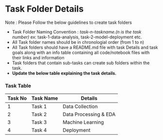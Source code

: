 # Task Folder Details

Note : Please Follow the below guidelines to create task folders
- Task Folder Naming Convention : _task-n-taskname.(n is the task number)_  ex: task-1-data-analysis, task-2-model-deployment etc.
- All Task folder names should be in chronologial order (from 1 to n)
- All Task folders should have a README.md file with task Details and task goals along with an info table containing all code/notebook files with their links and information
- Task folders that contain sub-tasks can create sub folders within the task.
- __Update the below table explaining the task details.__

### Task Table

| Task No| Task Name | Details 
|-|-|-|
|1| Task 1 | Data Collection  | Collect data from public databases, webscraping, newspapapers, pdf reports, etc.|
|2| Task 2 | Data Processing & EDA | Clean, transform and process the data and do exploratory data analysis |
|3| Task 3 | Machine Learning | Develop classification model or object detection models |
|4| Task 4 | Deployment | Deploy the machine learning model on IoT, WebApp, or develop a dashboard |
